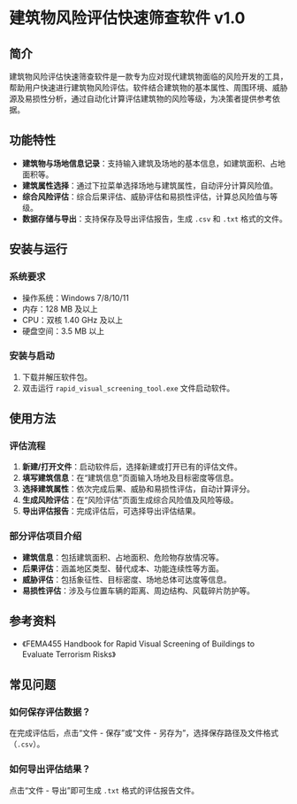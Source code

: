 # 建筑物风险评估快速筛查软件 v1.0

## 简介
建筑物风险评估快速筛查软件是一款专为应对现代建筑物面临的风险开发的工具，帮助用户快速进行建筑物风险评估。软件结合建筑物的基本属性、周围环境、威胁源及易损性分析，通过自动化计算评估建筑物的风险等级，为决策者提供参考依据。

## 功能特性
- **建筑物与场地信息记录**：支持输入建筑及场地的基本信息，如建筑面积、占地面积等。
- **建筑属性选择**：通过下拉菜单选择场地与建筑属性，自动评分计算风险值。
- **综合风险评估**：综合后果评估、威胁评估和易损性评估，计算总风险值与等级。
- **数据存储与导出**：支持保存及导出评估报告，生成 `.csv` 和 `.txt` 格式的文件。

## 安装与运行
### 系统要求
- 操作系统：Windows 7/8/10/11
- 内存：128 MB 及以上
- CPU：双核 1.40 GHz 及以上
- 硬盘空间：3.5 MB 以上

### 安装与启动
1. 下载并解压软件包。
2. 双击运行 `rapid_visual_screening_tool.exe` 文件启动软件。

## 使用方法
### 评估流程
1. **新建/打开文件**：启动软件后，选择新建或打开已有的评估文件。
2. **填写建筑信息**：在“建筑信息”页面输入场地及目标密度等信息。
3. **选择建筑属性**：依次完成后果、威胁和易损性评估，自动计算评分。
4. **生成风险评估**：在“风险评估”页面生成综合风险值及风险等级。
5. **导出评估报告**：完成评估后，可选择导出评估结果。

### 部分评估项目介绍
- **建筑信息**：包括建筑面积、占地面积、危险物存放情况等。
- **后果评估**：涵盖地区类型、替代成本、功能连续性等方面。
- **威胁评估**：包括象征性、目标密度、场地总体可达度等信息。
- **易损性评估**：涉及与位置车辆的距离、周边结构、风载碎片防护等。

## 参考资料
- 《FEMA455 Handbook for Rapid Visual Screening of Buildings to Evaluate Terrorism Risks》

## 常见问题
### 如何保存评估数据？
在完成评估后，点击“文件 - 保存”或“文件 - 另存为”，选择保存路径及文件格式（`.csv`）。

### 如何导出评估结果？
点击“文件 - 导出”即可生成 `.txt` 格式的评估报告文件。